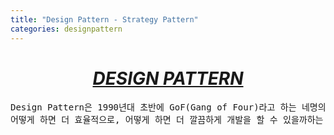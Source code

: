 ```yaml
---
title: "Design Pattern - Strategy Pattern"
categories: designpattern
---
```


*<u><center>DESIGN PATTERN</center></u>*
=

<center><pre>
Design Pattern은 1990년대 초반에 GoF(Gang of Four)라고 하는 네명의 개발자가 만든 개념입니다. 
어떻게 하면 더 효율적으로, 어떻게 하면 더 깔끔하게 개발을 할 수 있을까하는 고민에서 출발했다고 하네요.
</pre><center>